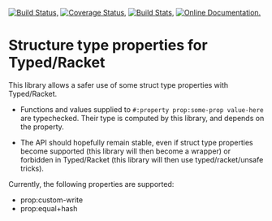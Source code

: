 [![Build Status,](https://img.shields.io/travis/jsmaniac/typed-struct-props/master.svg)](https://travis-ci.org/jsmaniac/typed-struct-props)
[![Coverage Status,](https://img.shields.io/coveralls/jsmaniac/typed-struct-props/master.svg)](https://coveralls.io/github/jsmaniac/typed-struct-props)
[![Build Stats,](https://img.shields.io/badge/build-stats-blue.svg)](http://jsmaniac.github.io/travis-stats/#jsmaniac/typed-struct-props)
[![Online Documentation.](https://img.shields.io/badge/docs-online-blue.svg)](http://docs.racket-lang.org/typed-struct-props/)

Structure type properties for Typed/Racket
==========================================

This library allows a safer use of some struct type properties with
Typed/Racket.

* Functions and values supplied to `#:property prop:some-prop value-here` are
  typechecked. Their type is computed by this library, and depends on the
  property.

* The API should hopefully remain stable, even if struct type properties
  become supported (this library will then become a wrapper) or forbidden in
  Typed/Racket (this library will then use typed/racket/unsafe tricks).

Currently, the following properties are supported:

* prop:custom-write
* prop:equal+hash